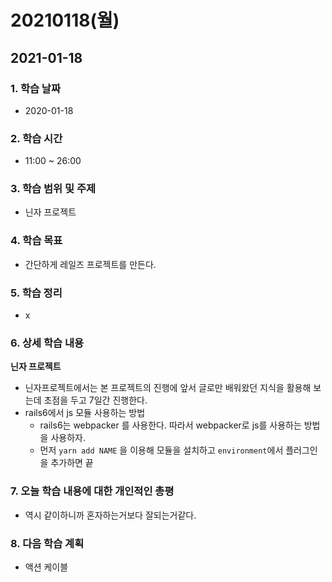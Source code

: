 # 20210118\(월\)

## 2021-01-18

### 1. 학습 날짜

* 2020-01-18

### 2. 학습 시간

* 11:00 ~ 26:00

### 3. 학습 범위 및 주제

* 닌자 프로젝트

### 4. 학습 목표

* 간단하게 레일즈 프로젝트를 만든다.

### 5. 학습 정리

* x

### 6. 상세 학습 내용

**닌자 프로젝트**

* 닌자프로젝트에서는 본 프로젝트의 진행에 앞서 글로만 배워왔던 지식을 활용해 보는데 초점을 두고 7일간 진행한다.
* rails6에서 js 모듈 사용하는 방법
  * rails6는 webpacker 를 사용한다. 따라서 webpacker로 js를 사용하는 방법을 사용하자.
  * 먼저 `yarn add NAME` 을 이용해 모듈을 설치하고 `environment`에서 플러그인을 추가하면 끝 

### 7. 오늘 학습 내용에 대한 개인적인 총평

* 역시 같이하니까 혼자하는거보다 잘되는거같다.

### 8. 다음 학습 계획

* 액션 케이블

